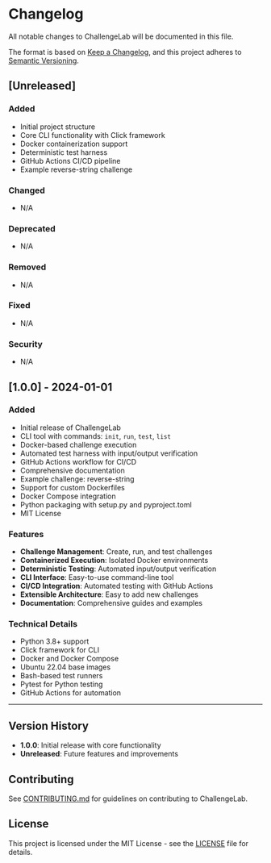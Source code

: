 # Changelog

All notable changes to ChallengeLab will be documented in this file.

The format is based on [Keep a Changelog](https://keepachangelog.com/en/1.0.0/),
and this project adheres to [Semantic Versioning](https://semver.org/spec/v2.0.0.html).

## [Unreleased]

### Added
- Initial project structure
- Core CLI functionality with Click framework
- Docker containerization support
- Deterministic test harness
- GitHub Actions CI/CD pipeline
- Example reverse-string challenge

### Changed
- N/A

### Deprecated
- N/A

### Removed
- N/A

### Fixed
- N/A

### Security
- N/A

## [1.0.0] - 2024-01-01

### Added
- Initial release of ChallengeLab
- CLI tool with commands: `init`, `run`, `test`, `list`
- Docker-based challenge execution
- Automated test harness with input/output verification
- GitHub Actions workflow for CI/CD
- Comprehensive documentation
- Example challenge: reverse-string
- Support for custom Dockerfiles
- Docker Compose integration
- Python packaging with setup.py and pyproject.toml
- MIT License

### Features
- **Challenge Management**: Create, run, and test challenges
- **Containerized Execution**: Isolated Docker environments
- **Deterministic Testing**: Automated input/output verification
- **CLI Interface**: Easy-to-use command-line tool
- **CI/CD Integration**: Automated testing with GitHub Actions
- **Extensible Architecture**: Easy to add new challenges
- **Documentation**: Comprehensive guides and examples

### Technical Details
- Python 3.8+ support
- Click framework for CLI
- Docker and Docker Compose
- Ubuntu 22.04 base images
- Bash-based test runners
- Pytest for Python testing
- GitHub Actions for automation

---

## Version History

- **1.0.0**: Initial release with core functionality
- **Unreleased**: Future features and improvements

## Contributing

See [CONTRIBUTING.md](CONTRIBUTING.md) for guidelines on contributing to ChallengeLab.

## License

This project is licensed under the MIT License - see the [LICENSE](LICENSE) file for details.
